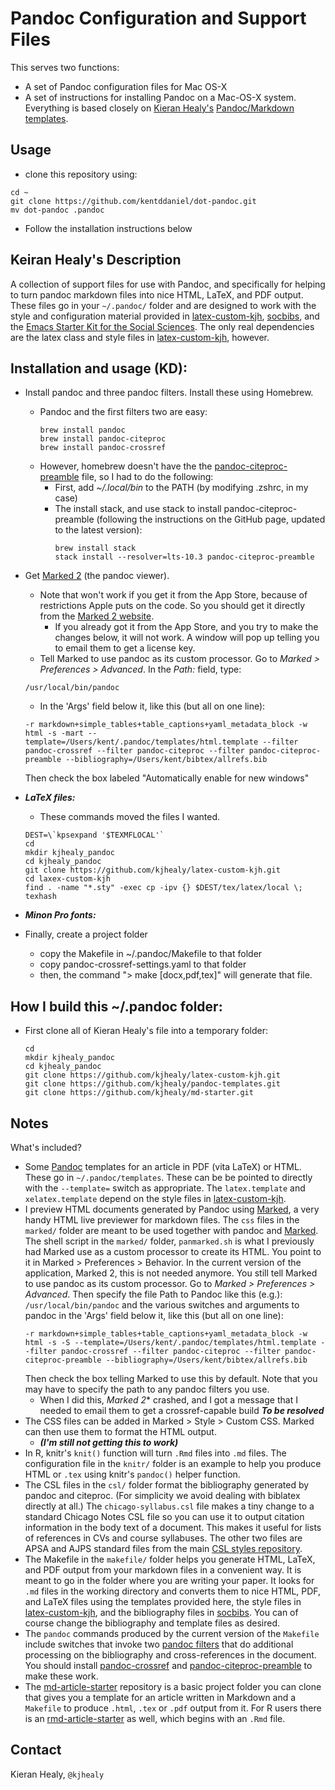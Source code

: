 # Pandoc Configuration and Support Files

This serves two functions:

- A set of Pandoc configuration files for Mac OS-X
- A set of instructions for installing Pandoc on a Mac-OS-X system.
Everything is based closely on [Kieran Healy's](https://kieranhealy.org/) [Pandoc/Markdown templates](https://github.com/kjhealy/pandoc-templates).  


## Usage

- clone this repository using:
```
cd ~
git clone https://github.com/kentddaniel/dot-pandoc.git
mv dot-pandoc .pandoc
```
- Follow the installation instructions below

## Keiran Healy's Description

A collection of support files for use with Pandoc, and specifically for helping to turn pandoc markdown files into nice HTML, LaTeX, and PDF output. These files go in your `~/.pandoc/` folder and are designed to work with the style and configuration material provided in [latex-custom-kjh](http://kjhealy.github.com/latex-custom-kjh/), [socbibs](http://kjhealy.github.com/socbibs), and the [Emacs Starter Kit for the Social Sciences](http://kjhealy.github.com/emacs-starter-kit/). The only real dependencies are the latex class and style files in [latex-custom-kjh](http://kjhealy.github.com/latex-custom-kjh/), however.

## Installation and usage (KD):

- Install pandoc and three pandoc filters.  Install these using Homebrew.  
    - Pandoc and the first filters two are easy:
      ```
      brew install pandoc
      brew install pandoc-citeproc
      brew install pandoc-crossref
      ```
    - However, homebrew doesn't have the the [pandoc-citeproc-preamble](https://github.com/spwhitton/pandoc-citeproc-preamble) file, so I had to do the following:
        - First, add *~/.local/bin* to the PATH (by modifying .zshrc, in my case)
        - The install stack, and use stack to install pandoc-citeproc-preamble (following the instructions on the GitHub page, updated to the latest version):
          ```
          brew install stack
          stack install --resolver=lts-10.3 pandoc-citeproc-preamble
          ```

- Get [Marked 2](http://marked2app.com/) (the pandoc viewer).
    - Note that won't work if you get it from the App Store, because of restrictions Apple puts on the code.  So you should get it directly from the [Marked 2 website](http://marked2app.com/).
        - If you already got it from the App Store, and you try to make the changes below, it will not work.  A window will pop up telling you to email them to get a license key.
    - Tell Marked to use
    pandoc as its custom processor. Go to *Marked > Preferences >
    Advanced*. In the *Path:* field, type:
    ```
    /usr/local/bin/pandoc
    ``` 
    - In the 'Args' field below it, like this (but all on one line):
    ```
    -r markdown+simple_tables+table_captions+yaml_metadata_block -w html -s -mart --template=/Users/kent/.pandoc/templates/html.template --filter pandoc-crossref --filter pandoc-citeproc --filter pandoc-citeproc-preamble --bibliography=/Users/kent/bibtex/allrefs.bib
    ```
    Then check the box labeled "Automatically enable for new windows"
- ***LaTeX files:*** 
    - These commands moved the files I wanted.
    ```
    DEST=\`kpsexpand '$TEXMFLOCAL'`
    cd
    mkdir kjhealy_pandoc
    cd kjhealy_pandoc
    git clone https://github.com/kjhealy/latex-custom-kjh.git
    cd laxex-custom-kjh
    find . -name "*.sty" -exec cp -ipv {} $DEST/tex/latex/local \;
    texhash
    ```

- ***Minon Pro fonts:***
- Finally, create a project folder
    - copy the Makefile in ~/.pandoc/Makefile to that folder
    - copy pandoc-crossref-settings.yaml to that folder
    - then, the command "> make [docx,pdf,tex]" will generate that file.


## How I build this ~/.pandoc folder:


- First clone all of Kieran Healy's file into a temporary folder:
  ```
  cd
  mkdir kjhealy_pandoc
  cd kjhealy_pandoc
  git clone https://github.com/kjhealy/latex-custom-kjh.git
  git clone https://github.com/kjhealy/pandoc-templates.git
  git clone https://github.com/kjhealy/md-starter.git
  ```



## Notes

What's included?

- Some [Pandoc](http://johnmacfarlane.net/pandoc/) templates for an
  article in PDF (vita LaTeX) or HTML. These go in
  `~/.pandoc/templates`. These can be be pointed to directly with the
  `--template=` switch as appropriate. The `latex.template` and
  `xelatex.template` depend on the style files in
  [latex-custom-kjh](http://kjhealy.github.com/latex-custom-kjh/).
- I preview HTML documents generated by Pandoc using
  [Marked](http://marked2app.com/), a very handy HTML live previewer
  for markdown files. The `css` files in the `marked/` folder are
  meant to be used together with pandoc and
  [Marked](http://markedapp.com/). The shell script in the `marked/`
  folder, `panmarked.sh` is what I previously had Marked use as a
  custom processor to create its HTML. You point to it in Marked >
  Preferences > Behavior. In the current version of the application,
  Marked 2, this is not needed anymore. You still tell Marked to use
  pandoc as its custom processor. Go to *Marked > Preferences >
  Advanced*. Then specify the file Path to Pandoc like this (e.g.):
  `/usr/local/bin/pandoc` 
  and the various switches and arguments to pandoc
  in the 'Args' field below it, like this (but all on one line):
    ```
    -r markdown+simple_tables+table_captions+yaml_metadata_block -w html -s -S --template=/Users/kent/.pandoc/templates/html.template --filter pandoc-crossref --filter pandoc-citeproc --filter pandoc-citeproc-preamble --bibliography=/Users/kent/bibtex/allrefs.bib
    ```
    Then check the box telling Marked to use this by default. Note
    that you may have to specify the path to any pandoc filters you
    use.
    - When I did this, *Marked 2** crashed, and I got a message that I needed to email them to get a crossref-capable build 
    ***To be resolved***
 - The CSS files can be added in Marked > Style > Custom CSS. Marked
  can then use them to format the HTML output.
      - ***(I'm still not getting this to work)***
- In R, knitr's `knit()` function will turn `.Rmd` files into `.md`
  files. The configuration file in the `knitr/` folder is an example
  to help you produce HTML or `.tex` using knitr's `pandoc()` helper
  function.
- The CSL files in the `csl/` folder format the bibliography generated
  by pandoc and citeproc. (For simplicity we avoid dealing with
  biblatex directly at all.) The `chicago-syllabus.csl` file makes a
  tiny change to a standard Chicago Notes CSL file so you can use it
  to output citation information in the body text of a document. This
  makes it useful for lists of references in CVs and course
  syllabuses. The other two files are APSA and AJPS standard files
  from the main
  [CSL styles repository](https://github.com/citation-style-language/styles).
- The Makefile in the `makefile/` folder helps you generate HTML,
  LaTeX, and PDF output from your markdown files in a convenient
  way. It is meant to go in the folder where you are writing your
  paper. It looks for `.md` files in the working directory and
  converts them to nice HTML, PDF, and LaTeX files using the templates
  provided here, the style files in
  [latex-custom-kjh](http://kjhealy.github.com/latex-custom-kjh/), and
  the bibliography files in
  [socbibs](http://kjhealy.github.com/socbibs). You can of course
  change the bibliography and template files as desired.
- The `pandoc` commands produced by the current version of the `Makefile` include switches that invoke two [pandoc filters](http://pandoc.org/scripting.html) that do additional processing on the bibliography and cross-references in the document. You should install [pandoc-crossref](https://github.com/lierdakil/pandoc-crossref) and [pandoc-citeproc-preamble](https://github.com/spwhitton/pandoc-citeproc-preamble) to make these work.
- The [md-article-starter](https://github.com/kjhealy/md-starter) repository is a basic project folder you can clone that gives you a template for an article written in Markdown and a `Makefile` to produce `.html`, `.tex` or `.pdf` output from it. For R users there is an [rmd-article-starter](https://github.com/kjhealy/rmd-starter) as well, which begins with an `.Rmd` file.

## Contact
Kieran Healy, `@kjhealy`

